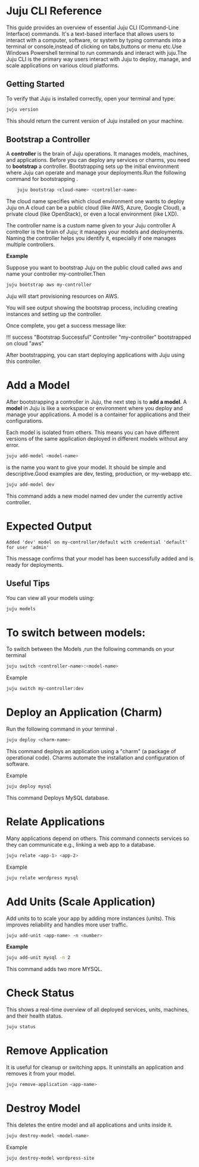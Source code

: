 # Juju CLI Reference

This guide provides an overview of essential Juju CLI (Command-Line Interface) commands. It's a text-based interface that allows users to interact with a computer, software, or system by typing commands into a terminal or console,instead of clicking on tabs,buttons or menu etc.Use Windows Powershell terminal to run commands and interact with juju.The Juju CLI is the primary way users interact with Juju to deploy, manage, and scale applications on various cloud platforms.



##  Getting Started

To verify that Juju is installed correctly, open your terminal and type:

```bash
juju version
```


This should return the current version of Juju installed on your machine. 

## Bootstrap a Controller

A **controller** is the brain of Juju operations. It manages models, machines, and applications. Before you can deploy any services or charms, you need to **bootstrap** a controller. Bootstrapping sets up the initial environment where Juju can operate and manage your deployments.Run the following command for bootstrapping .


```bash
    juju bootstrap <cloud-name> <controller-name>
```   



The cloud name specifies which cloud environment one  wants to deploy Juju on.A cloud can be a public cloud (like AWS, Azure, Google Cloud), a private cloud (like OpenStack), or even a local environment (like LXD).

The controller name is a custom name given  to your Juju controller
A controller is the brain of Juju; it manages your models and deployments.
Naming the controller helps you identify it, especially if one  manages multiple controllers.

 **Example**

Suppose you want to bootstrap Juju on the public cloud called aws and name your controller my-controller.Then

```bash
juju bootstrap aws my-controller
```


Juju will start provisioning resources on AWS.

You will see output showing the bootstrap process, including creating instances and setting up the controller.

Once complete, you get a success message like:

!!! success "Bootstrap Successful"
    Controller "my-controller" bootstrapped on cloud "aws"

After bootstrapping, you can start deploying applications with Juju using this controller.

# Add a Model

After bootstrapping a controller in Juju, the next step is to **add a model**. A **model** in Juju is like a workspace or environment where you deploy and manage your applications.
A model is a container for applications and their configurations.

Each model is isolated from others. This means you can have different versions of the same application deployed in different models without any error.

```bash
juju add-model <model-name>
```



<model-name> is the name you want to give your model. It should be simple and descriptive.Good examples are  dev, testing, production, or my-webapp etc.

```bash
juju add-model dev
```

This command adds a new model named dev under the currently active controller.

# Expected Output

```
Added 'dev' model on my-controller/default with credential 'default' for user 'admin'
```

This message confirms that your model has been successfully added and is ready for deployments.

## Useful Tips

You can view all your models using:

```bash
juju models
```

# To switch between models:

To switch between the Models ,run  the following  commands on your terminal 

```bash
juju switch <controller-name>:<model-name>
```

Example

```bash
juju switch my-controller:dev
```



# Deploy an Application (Charm)

Run the following command in your terminal .

```bash
juju deploy <charm-name>
```

This command deploys an application using a "charm" (a package of operational code). Charms automate the installation and configuration of software.

Example

```bash
juju deploy mysql
```

This command Deploys MySQL database.

# Relate Applications

Many applications depend on others. This command connects services so they can communicate e.g., linking a web app to a database.

```bash
juju relate <app-1> <app-2>
```


Example 

```bash
juju relate wordpress mysql
```

# Add Units (Scale Application)

Add units to  to scale your app by adding more instances (units). This improves reliability and handles more user traffic.

```bash
juju add-unit <app-name> -n <number>
```



**Example**

```bash
juju add-unit mysql -n 2
```

This command adds two more MYSQL.

# Check Status

This shows a real-time overview of all deployed services, units, machines, and their health status.

```bash
juju status
```

 # Remove Application

 It is  useful for cleanup or switching apps. It uninstalls an application and removes it from your model.

```bash
juju remove-application <app-name>
```

  # Destroy Model

  This deletes the entire model and all applications and units inside it.

```bash
juju destroy-model <model-name>
```

Example 

```bash
juju destroy-model wordpress-site
```

